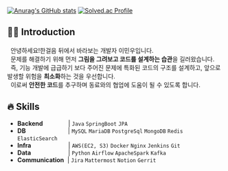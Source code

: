 
[![Anurag's GitHub stats](https://github-readme-stats.vercel.app/api?username=lmw7414)](https://github.com/lmw7414/github-readme-stats)
[![Solved.ac Profile](http://mazassumnida.wtf/api/v2/generate_badge?boj=lmw7414)](https://solved.ac/lmw7414/)
## 👋🏻 **Introduction**

#### 
 &nbsp;&nbsp;안녕하세요!한걸음 뒤에서 바라보는 개발자 이민우입니다.
 </br>&nbsp;&nbsp;문제를 해결하기 위해 먼저 **그림을 그려보고 코드를 설계하는 습관**을 길러왔습니다.
 </br>&nbsp;&nbsp;즉, 기능 개발에 급급하기 보다 주어진 문제에 특화된 코드의 구조를 설계하고, 앞으로 발생할 위험을 **최소화**하는 것을 우선합니다.
 </br>&nbsp;&nbsp;이로써 **안전한 코드**를 추구하며 동료와의 협업에 도움이 될 수 있도록 합니다.

## 🔥 **Skills**

- **Backend**&nbsp;&nbsp;&nbsp;&nbsp;&nbsp;&nbsp;&nbsp;&nbsp;&nbsp;&nbsp;&nbsp;&nbsp;&nbsp;&nbsp;&nbsp;| `Java` `SpringBoot` `JPA`
- **DB**&nbsp;&nbsp;&nbsp;&nbsp;&nbsp;&nbsp;&nbsp;&nbsp;&nbsp;&nbsp;&nbsp;&nbsp;&nbsp;&nbsp;&nbsp;&nbsp;&nbsp;&nbsp;&nbsp;&nbsp;&nbsp;&nbsp;&nbsp;&nbsp;&nbsp;| `MySQL` `MariaDB` `PostgreSql` `MongoDB` `Redis` `ElasticSearch`
- **Infra**&nbsp;&nbsp;&nbsp;&nbsp;&nbsp;&nbsp;&nbsp;&nbsp;&nbsp;&nbsp;&nbsp;&nbsp;&nbsp;&nbsp;&nbsp;&nbsp;&nbsp;&nbsp;&nbsp;&nbsp;&nbsp;&nbsp;| `AWS(EC2, S3)` `Docker` `Nginx` `Jenkins` `Git`
- **Data**&nbsp;&nbsp;&nbsp;&nbsp;&nbsp;&nbsp;&nbsp;&nbsp;&nbsp;&nbsp;&nbsp;&nbsp;&nbsp;&nbsp;&nbsp;&nbsp;&nbsp;&nbsp;&nbsp;&nbsp;&nbsp;&nbsp;| `Python` `Airflow` `ApacheSpark` `Kafka`
- **Communication**&nbsp;&nbsp;| `Jira` `Mattermost` `Notion` `Gerrit`
